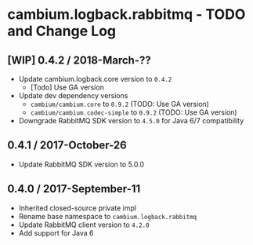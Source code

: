 # cambium.logback.rabbitmq - TODO and Change Log

## [WIP] 0.4.2 / 2018-March-??

- Update cambium.logback.core version to `0.4.2`
  - [Todo] Use GA version
- Update dev dependency versions
  - `cambium/cambium.core` to `0.9.2` (TODO: Use GA version)
  - `cambium/cambium.codec-simple` to `0.9.2` (TODO: Use GA version)
- Downgrade RabbitMQ SDK version to `4.5.0` for Java 6/7 compatibility


## 0.4.1 / 2017-October-26

- Update RabbitMQ SDK version to 5.0.0


## 0.4.0 / 2017-September-11

- Inherited closed-source private impl
- Rename base namespace to `cambium.logback.rabbitmq`
- Update RabbitMQ client version to `4.2.0`
- Add support for Java 6
